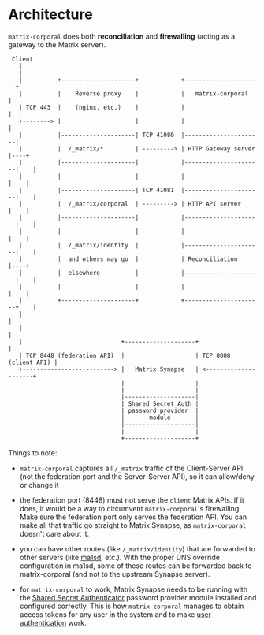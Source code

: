 # Architecture

`matrix-corporal` does both **reconciliation** and **firewalling** (acting as a gateway to the Matrix server).


```
 Client
   |
   |
   |          +---------------------+            +----------------------+
   |          |    Reverse proxy    |            |   matrix-corporal    |
   | TCP 443  |    (nginx, etc.)    |            |                      |
   +--------> |                     |            |                      |
   |          |---------------------| TCP 41080  |----------------------|
   |          |  /_matrix/*         | ---------> | HTTP Gateway server  |----+
   |          |---------------------|            |----------------------|    |
   |          |                     |            |                      |    |
   |          |---------------------| TCP 41081  |----------------------|    |
   |          |  /_matrix/corporal  | ---------> | HTTP API server      |    |
   |          |---------------------|            |----------------------|    |
   |          |                     |            |                      |    |
   |          |  /_matrix/identity  |            |----------------------|    |
   |          |  and others may go  |            | Reconciliation       |----+
   |          |  elsewhere          |            |----------------------|    |
   |          |                     |            |                      |    |
   |          +---------------------+            +----------------------+    |
   |                                                                         |
   |                                                                         |
   |                            +--------------------+                       |
   | TCP 8448 (federation API)  |                    | TCP 8008 (client API) |
   +--------------------------> |   Matrix Synapse   | <---------------------+
                                |                    |
                                |                    |
                                |--------------------|
                                | Shared Secret Auth |
                                | password provider  |
                                |       module       |
                                |--------------------|
                                |                    |
                                +--------------------+
```

Things to note:

- `matrix-corporal` captures all `/_matrix` traffic of the Client-Server API (not the federation port and the Server-Server API), so it can allow/deny or change it

- the federation port (8448) must not serve the `client` Matrix APIs. If it does, it would be a way to circumvent `matrix-corporal`'s firewalling. Make sure the federation port only serves the federation API. You can make all that traffic go straight to Matrix Synapse, as `matrix-corporal` doesn't care about it.

- you can have other routes (like `/_matrix/identity`) that are forwarded to other servers (like [ma1sd](https://github.com/ma1uta/ma1sd), etc.). With the proper DNS override configuration in ma1sd, some of these routes can be forwarded back to matrix-corporal (and not to the upstream Synapse server).

- for `matrix-corporal` to work, Matrix Synapse needs to be running with the [Shared Secret Authenticator](https://github.com/devture/matrix-synapse-shared-secret-auth) password provider module installed and configured correctly. This is how `matrix-corporal` manages to obtain access tokens for any user in the system and to make [user authentication](user-authentication.md) work.
